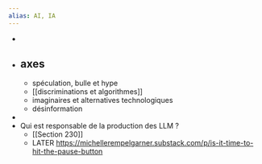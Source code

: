 ```yaml
---
alias: AI, IA
---
```

-
- ## axes
	- spéculation, bulle et hype
	- [[discriminations et algorithmes]]
	- imaginaires et alternatives technologiques
	- désinformation
-
- Qui est responsable de la production des LLM ?
	- [[Section 230]]
	- LATER https://michellerempelgarner.substack.com/p/is-it-time-to-hit-the-pause-button